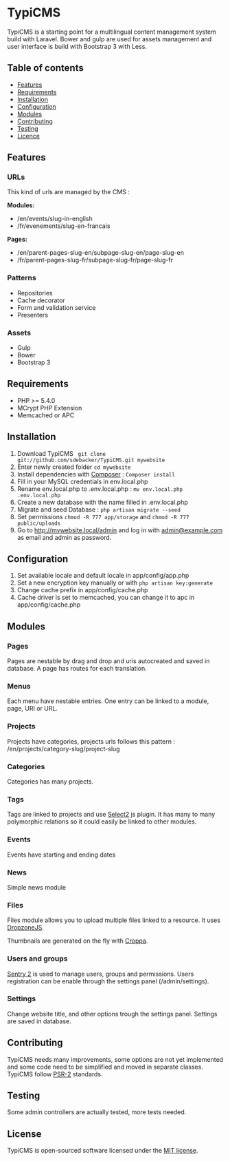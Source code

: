 # TypiCMS

TypiCMS is a starting point for a multilingual content management system build with Laravel.
Bower and gulp are used for assets management and user interface is build with Bootstrap 3 with Less.

## Table of contents

- [Features](#features)
- [Requirements](#requirements)
- [Installation](#installation)
- [Configuration](#configuration)
- [Modules](#modules)
- [Contributing](#contributing)
- [Testing](#testing)
- [Licence](#licence)

## Features

### URLs

This kind of urls are managed by the CMS :

**Modules:**

* /en/events/slug-in-english
* /fr/evenements/slug-en-francais

**Pages:**

* /en/parent-pages-slug-en/subpage-slug-en/page-slug-en
* /fr/parent-pages-slug-fr/subpage-slug-fr/page-slug-fr

### Patterns

- Repositories
- Cache decorator
- Form and validation service
- Presenters

### Assets

- Gulp
- Bower
- Bootstrap 3

## Requirements

- PHP >= 5.4.0
- MCrypt PHP Extension
- Memcached or APC

## Installation

1. Download TypiCMS ``` git clone git://github.com/sdebacker/TypiCMS.git mywebsite```
2. Enter newly created folder ``` cd mywebsite ```
3. Install dependencies with [Composer](https://getcomposer.org/doc/00-intro.md) : ``` Composer install ```
4. Fill in your MySQL credentials in env.local.php
5. Rename env.local.php to .env.local.php : ``` mv env.local.php .env.local.php ```
6. Create a new database with the name filled in .env.local.php
7. Migrate and seed Database : ``` php artisan migrate --seed ```
8. Set permissions ``` chmod -R 777 app/storage ``` and ``` chmod -R 777 public/uploads ```
9. Go to http://mywebsite.local/admin and log in with admin@example.com as email and admin as password.

## Configuration

1. Set available locale and default locale in app/config/app.php
2. Set a new encryption key manually or with ``` php artisan key:generate ```
3. Change cache prefix in app/config/cache.php
4. Cache driver is set to memcached, you can change it to apc in app/config/cache.php

## Modules

### Pages

Pages are nestable by drag and drop and uris autocreated and saved in database. A page has routes for each translation.

### Menus

Each menu have nestable entries. One entry can be linked to a module, page, URI or URL.

### Projects

Projects have categories, projects urls follows this pattern : /en/projects/category-slug/project-slug

### Categories

Categories has many projects.

### Tags

Tags are linked to projects and use [Select2](http://ivaynberg.github.io/select2/) js plugin.
It has many to many polymorphic relations so it could easily be linked to other modules.

### Events

Events have starting and ending dates

### News

Simple news module

### Files

Files module allows you to upload multiple files linked to a resource. It uses [DropzoneJS](http://www.dropzonejs.com).

Thumbnails are generated on the fly with [Croppa](https://github.com/BKWLD/croppa).

### Users and groups

[Sentry 2](https://cartalyst.com/manual/sentry) is used to manage users, groups and permissions.
Users registration can be enable through the settings panel (/admin/settings).

### Settings

Change website title, and other options trough the settings panel. Settings are saved in database.

## Contributing

TypiCMS needs many improvements, some options are not yet implemented and some code need to be simplified and moved in separate classes.
TypiCMS follow [PSR-2](http://www.php-fig.org/psr/psr-2/) standards.

## Testing

Some admin controllers are actually tested, more tests needed.

## License

TypiCMS is open-sourced software licensed under the [MIT license](http://opensource.org/licenses/MIT).
